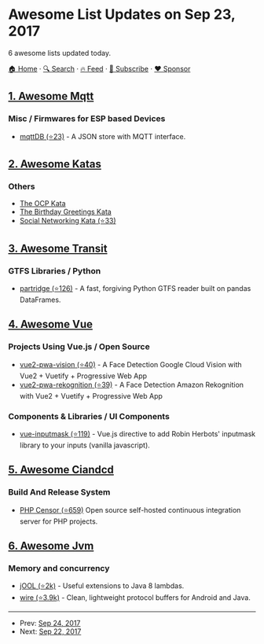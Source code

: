 # Awesome List Updates on Sep 23, 2017

6 awesome lists updated today.

[🏠 Home](/README.md) · [🔍 Search](https://www.trackawesomelist.com/search/) · [🔥 Feed](https://www.trackawesomelist.com/rss.xml) · [📮 Subscribe](https://trackawesomelist.us17.list-manage.com/subscribe?u=d2f0117aa829c83a63ec63c2f&id=36a103854c) · [❤️  Sponsor](https://github.com/sponsors/theowenyoung)



## [1. Awesome Mqtt](/content/hobbyquaker/awesome-mqtt/README.md)

### Misc / Firmwares for ESP based Devices

*   [mqttDB (⭐23)](https://github.com/hobbyquaker/mqttDB) - A JSON store with MQTT interface.

## [2. Awesome Katas](/content/gamontal/awesome-katas/README.md)

### Others

*   [The OCP Kata](http://matteo.vaccari.name/blog/archives/293)
*   [The Birthday Greetings Kata](http://matteo.vaccari.name/blog/archives/154)
*   [Social Networking Kata (⭐33)](https://github.com/sandromancuso/social_networking_kata)

## [3. Awesome Transit](/content/CUTR-at-USF/awesome-transit/README.md)

### GTFS Libraries / Python

*   [partridge (⭐126)](https://github.com/remix/partridge) - A fast, forgiving Python GTFS reader built on pandas DataFrames.

## [4. Awesome Vue](/content/vuejs/awesome-vue/README.md)

### Projects Using Vue.js / Open Source

*   [vue2-pwa-vision (⭐40)](https://github.com/aofdev/vue-pwa-vision) - A Face Detection Google Cloud Vision with Vue2 + Vuetify + Progressive Web App
*   [vue2-pwa-rekognition (⭐39)](https://github.com/aofdev/vue-pwa-rekognition) - A Face Detection Amazon Rekognition with Vue2 + Vuetify + Progressive Web App

### Components & Libraries / UI Components

*   [vue-inputmask (⭐119)](https://github.com/scleriot/vue-inputmask) - Vue.js directive to add Robin Herbots' inputmask library to your inputs (vanilla javascript).

## [5. Awesome Ciandcd](/content/cicdops/awesome-ciandcd/README.md)

### Build And Release System

*   [PHP Censor (⭐659)](https://github.com/php-censor/php-censor) Open source self-hosted continuous integration server for PHP projects.

## [6. Awesome Jvm](/content/deephacks/awesome-jvm/README.md)

### Memory and concurrency

*   [jOOL (⭐2k)](https://github.com/jOOQ/jOOL) - Useful extensions to Java 8 lambdas.
*   [wire (⭐3.9k)](https://github.com/square/wire) - Clean, lightweight protocol buffers for Android and Java.

---

- Prev: [Sep 24, 2017](/content/2017/09/24/README.md)
- Next: [Sep 22, 2017](/content/2017/09/22/README.md)